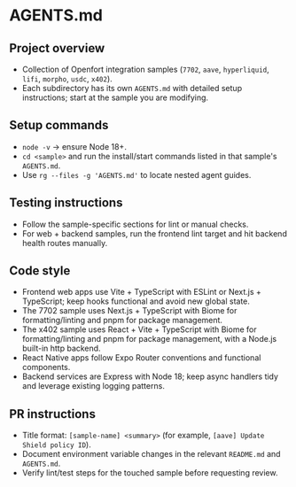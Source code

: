 # AGENTS.md

## Project overview
- Collection of Openfort integration samples (`7702`, `aave`, `hyperliquid`, `lifi`, `morpho`, `usdc`, `x402`).
- Each subdirectory has its own `AGENTS.md` with detailed setup instructions; start at the sample you are modifying.

## Setup commands
- `node -v` → ensure Node 18+.
- `cd <sample>` and run the install/start commands listed in that sample's `AGENTS.md`.
- Use `rg --files -g 'AGENTS.md'` to locate nested agent guides.

## Testing instructions
- Follow the sample-specific sections for lint or manual checks.
- For web + backend samples, run the frontend lint target and hit backend health routes manually.

## Code style
- Frontend web apps use Vite + TypeScript with ESLint or Next.js + TypeScript; keep hooks functional and avoid new global state.
- The 7702 sample uses Next.js + TypeScript with Biome for formatting/linting and pnpm for package management.
- The x402 sample uses React + Vite + TypeScript with Biome for formatting/linting and pnpm for package management, with a Node.js built-in http backend.
- React Native apps follow Expo Router conventions and functional components.
- Backend services are Express with Node 18; keep async handlers tidy and leverage existing logging patterns.

## PR instructions
- Title format: `[sample-name] <summary>` (for example, `[aave] Update Shield policy ID`).
- Document environment variable changes in the relevant `README.md` and `AGENTS.md`.
- Verify lint/test steps for the touched sample before requesting review.
